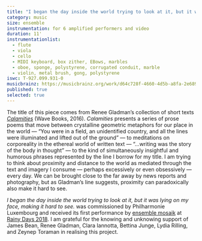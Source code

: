 ```yaml
---
title: "I began the day inside the world trying to look at it, but it was lying on my face, making it hard to see."
category: music
size: ensemble
instrumentation: for 6 amplified performers and video
duration: 11'
instrumentationlist:
  - flute
  - viola
  - cello
  - MIDI keyboard, box zither, EBows, marbles
  - oboe, sponge, polystyrene, corrugated conduit, marble
  - violin, metal brush, gong, polystyrene
iswc: T-927.099.931-0
musicbrainz: https://musicbrainz.org/work/d64c728f-4660-4d5b-a8fa-2e689456264e
published: true
selected: true
---
```


The title of this piece comes from Renee Gladman’s collection of short texts [_Calamities_][cs] (Wave Books, 2016). _Calamities_ presents a series of prose poems that move between crystalline geometric metaphors for our place in the world — “You were in a field, an unidentified country, and all the lines were illuminated and lifted out of the ground” — to meditations on corporeality in the ethereal world of written text — “…writing was the story of the body in thought” — to the kind of simultaneously insightful and humorous phrases represented by the line I borrow for my title. I am trying to think about proximity and distance to the world as mediated through the text and imagery I consume — perhaps excessively or even obsessively — every day. We can be brought close to the far away by news reports and photography, but as Gladman’s line suggests, proximity can paradoxically also make it hard to see.

_I began the day inside the world trying to look at it, but it was lying on my face, making it hard to see._ was commissioned by Philharmonie Luxembourg and received its first performance by [ensemble mosaik][em] at [Rainy Days 2018][rd]. I am grateful for the knowing and unknowing support of James Bean, Renee Gladman, Clara Iannotta, Bettina Junge, Lydia Rilling, and Zeynep Toraman in realising this project.

[cs]: http://www.wavepoetry.com/products/calamities
[em]: http://www.ensemble-mosaik.de/
[rd]: www.rainydays.lu/2018/
